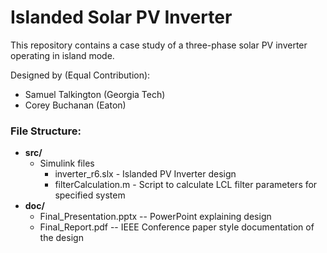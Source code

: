# Islanded Solar PV Inverter
This repository contains a case study of a three-phase solar PV inverter operating in island mode.

Designed by (Equal Contribution):

- Samuel Talkington (Georgia Tech)
- Corey Buchanan (Eaton)

### File Structure:

- **src/**
  - Simulink files
    - inverter_r6.slx - Islanded PV Inverter design
    - filterCalculation.m - Script to calculate LCL filter parameters for specified system
- **doc/**
  - Final_Presentation.pptx -- PowerPoint explaining design
  - Final_Report.pdf -- IEEE Conference paper style documentation of the design
